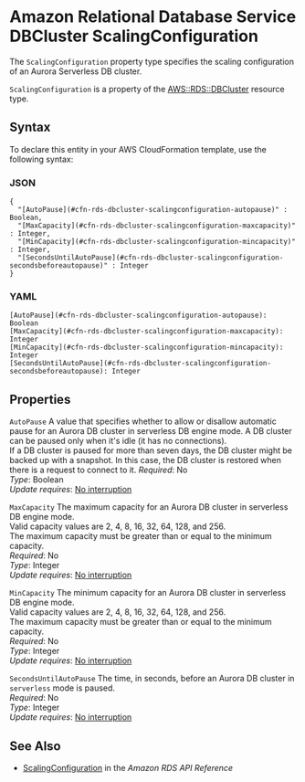 # Amazon Relational Database Service DBCluster ScalingConfiguration<a name="aws-properties-rds-dbcluster-scalingconfiguration"></a>

<a name="aws-properties-rds-dbcluster-scalingconfiguration-description"></a>The `ScalingConfiguration` property type specifies the scaling configuration of an Aurora Serverless DB cluster\.

<a name="aws-properties-rds-dbcluster-scalingconfiguration-inheritance"></a> `ScalingConfiguration` is a property of the [AWS::RDS::DBCluster](aws-resource-rds-dbcluster.md) resource type\.

## Syntax<a name="aws-properties-rds-dbcluster-scalingconfiguration-syntax"></a>

To declare this entity in your AWS CloudFormation template, use the following syntax:

### JSON<a name="aws-properties-rds-dbcluster-scalingconfiguration-syntax.json"></a>

```
{
  "[AutoPause](#cfn-rds-dbcluster-scalingconfiguration-autopause)" : Boolean,
  "[MaxCapacity](#cfn-rds-dbcluster-scalingconfiguration-maxcapacity)" : Integer,
  "[MinCapacity](#cfn-rds-dbcluster-scalingconfiguration-mincapacity)" : Integer,
  "[SecondsUntilAutoPause](#cfn-rds-dbcluster-scalingconfiguration-secondsbeforeautopause)" : Integer
}
```

### YAML<a name="aws-properties-rds-dbcluster-scalingconfiguration-syntax.yaml"></a>

```
[AutoPause](#cfn-rds-dbcluster-scalingconfiguration-autopause): Boolean
[MaxCapacity](#cfn-rds-dbcluster-scalingconfiguration-maxcapacity): Integer
[MinCapacity](#cfn-rds-dbcluster-scalingconfiguration-mincapacity): Integer
[SecondsUntilAutoPause](#cfn-rds-dbcluster-scalingconfiguration-secondsbeforeautopause): Integer
```

## Properties<a name="aws-properties-rds-dbcluster-scalingconfiguration-properties"></a>

`AutoPause`  <a name="cfn-rds-dbcluster-scalingconfiguration-autopause"></a>
A value that specifies whether to allow or disallow automatic pause for an Aurora DB cluster in serverless DB engine mode\. A DB cluster can be paused only when it's idle \(it has no connections\)\.  
If a DB cluster is paused for more than seven days, the DB cluster might be backed up with a snapshot\. In this case, the DB cluster is restored when there is a request to connect to it\.
*Required*: No  
*Type*: Boolean  
*Update requires*: [No interruption](using-cfn-updating-stacks-update-behaviors.md#update-no-interrupt)

`MaxCapacity`  <a name="cfn-rds-dbcluster-scalingconfiguration-maxcapacity"></a>
The maximum capacity for an Aurora DB cluster in serverless DB engine mode\.  
Valid capacity values are 2, 4, 8, 16, 32, 64, 128, and 256\.  
The maximum capacity must be greater than or equal to the minimum capacity\.  
*Required*: No  
*Type*: Integer  
*Update requires*: [No interruption](using-cfn-updating-stacks-update-behaviors.md#update-no-interrupt)

`MinCapacity`  <a name="cfn-rds-dbcluster-scalingconfiguration-mincapacity"></a>
The minimum capacity for an Aurora DB cluster in serverless DB engine mode\.  
Valid capacity values are 2, 4, 8, 16, 32, 64, 128, and 256\.  
The maximum capacity must be greater than or equal to the minimum capacity\.  
*Required*: No  
*Type*: Integer  
*Update requires*: [No interruption](using-cfn-updating-stacks-update-behaviors.md#update-no-interrupt)

`SecondsUntilAutoPause`  <a name="cfn-rds-dbcluster-scalingconfiguration-secondsbeforeautopause"></a>
The time, in seconds, before an Aurora DB cluster in `serverless` mode is paused\.  
*Required*: No  
*Type*: Integer  
*Update requires*: [No interruption](using-cfn-updating-stacks-update-behaviors.md#update-no-interrupt)

## See Also<a name="aws-properties-rds-dbcluster-scalingconfiguration-seealso"></a>
+ [ScalingConfiguration](https://docs.aws.amazon.com/AmazonRDS/latest/APIReference/API_ScalingConfiguration.html) in the *Amazon RDS API Reference*